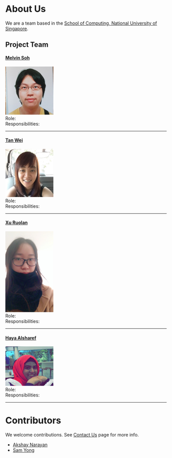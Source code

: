 # About Us

We are a team based in the [School of Computing, National University of Singapore](http://www.comp.nus.edu.sg).

## Project Team

#### [Melvin Soh](https://github.com/InfinityFrost) <br>
<img src="images/infinityfrost.png" width="150"><br>
Role: <br>
Responsibilities:

-----

#### [Tan Wei](https://github.com/tanwei0319)
<img src="images/tanwei0319.jpg" width="150"><br>
Role:  <br>
Responsibilities:

-----

#### [Xu Ruolan](https://github.com/fiomolv)
<img src="images/fiomolv.jpg" width="150"><br>
Role:  <br>
Responsibilities:

-----

#### [Haya Alsharef](https://github.com/hayaz3)
<img src="images/hayaz3.png" width="150"><br>
Role:  <br>
Responsibilities:

 -----

# Contributors

We welcome contributions. See [Contact Us](ContactUs.md) page for more info.

* [Akshay Narayan](https://github.com/se-edu/addressbook-level4/pulls?q=is%3Apr+author%3Aokkhoy)
* [Sam Yong](https://github.com/se-edu/addressbook-level4/pulls?q=is%3Apr+author%3Amauris)
